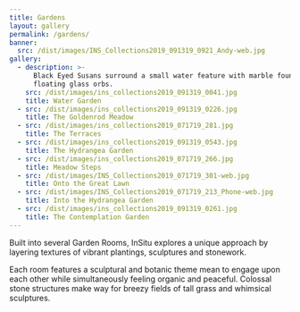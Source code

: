```yaml
---
title: Gardens
layout: gallery
permalink: /gardens/
banner:
  src: /dist/images/INS_Collections2019_091319_0921_Andy-web.jpg
gallery:
  - description: >-
      Black Eyed Susans surround a small water feature with marble fountains and
      floating glass orbs.
    src: /dist/images/ins_collections2019_091319_0041.jpg
    title: Water Garden
  - src: /dist/images/ins_collections2019_091319_0226.jpg
    title: The Goldenrod Meadow
  - src: /dist/images/ins_collections2019_071719_281.jpg
    title: The Terraces
  - src: /dist/images/ins_collections2019_091319_0543.jpg
    title: The Hydrangea Garden
  - src: /dist/images/ins_collections2019_071719_266.jpg
    title: Meadow Steps
  - src: /dist/images/INS_Collections2019_071719_301-web.jpg
    title: Onto the Great Lawn
  - src: /dist/images/INS_Collections2019_071719_213_Phone-web.jpg
    title: Into the Hydrangea Garden
  - src: /dist/images/ins_collections2019_091319_0261.jpg
    title: The Contemplation Garden
---
```

Built into several Garden Rooms, InSitu explores a unique approach by layering textures of vibrant plantings, sculptures and stonework. 

Each room features a sculptural and botanic theme mean to engage upon each other while simultaneously feeling organic and peaceful.  Colossal stone structures make way for breezy fields of tall grass and whimsical sculptures.

